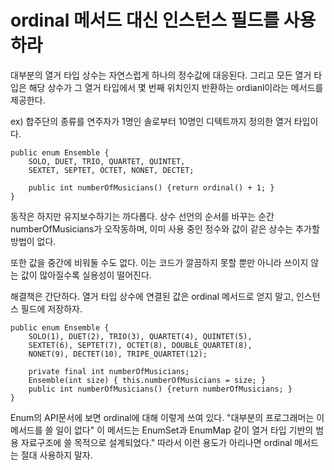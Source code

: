 <h1>ordinal 메서드 대신 인스턴스 필드를 사용하라</h1>
대부분의 열거 타입 상수는 자연스럽게 하나의 정수값에 대응된다.
그리고 모든 열거 타입은 해당 상수가 그 열거 타입에서 몇 번째 위치인지 반환하는 ordianl이라는 메서드를 제공한다.

ex) 합주단의 종류를 연주자가 1명인 솔로부터 10명인 디텍트까지 정의한 열거 타입이다.
```
public enum Ensemble {
    SOLO, DUET, TRIO, QUARTET, QUINTET,
    SEXTET, SEPTET, OCTET, NONET, DECTET;
 
    public int numberOfMusicians() {return ordinal() + 1; }
}
```

동작은 하지만 유지보수하기는 까다롭다.
상수 선언의 순서를 바꾸는 순간 numberOfMusicians가 오작동하며, 이미 사용 중인 정수와 값이 같은 상수는 추가할 방법이 없다.

또한 값을 중간에 비워둘 수도 없다.
이는 코드가 깔끔하지 못할 뿐만 아니라 쓰이지 않는 값이 많아질수록 실용성이 떨어진다.

해결책은 간단하다.
열거 타입 상수에 연결된 값은 ordinal 메서드로 얻지 말고, 인스턴스 필드에 저장하자.

```
public enum Ensemble {
    SOLO(1), DUET(2), TRIO(3), QUARTET(4), QUINTET(5),
    SEXTET(6), SEPTET(7), OCTET(8), DOUBLE_QUARTET(8),
    NONET(9), DECTET(10), TRIPE_QUARTET(12);
 
    private final int numberOfMusicians;
    Ensemble(int size) { this.numberOfMusicians = size; }
    public int numberOfMusicians() {return numberOfMusicians; }
}

```
Enum의 API문서에 보면 ordinal에 대해 이렇게 쓰여 있다.
"대부분의 프로그래머는 이 메서드를 쓸 일이 없다" 이 메서드는 EnumSet과 EnumMap 같이 열거 타입 기반의 범용 자료구조에 쓸 목적으로 설계되었다."
따라서 이런 용도가 아리나면 ordinal 메서드는 절대 사용하지 말자.
